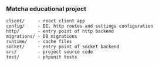 ### Matcha educational project

    client/     - react client app
    config/     - DI, http routes and settings configuration
    http/       - entry point of http backend
    migrations/ - DB migrations
    runtime/    - cache files
    socket/     - entry point of socket backend
    src/        - project source code
    test/       - phpunit tests